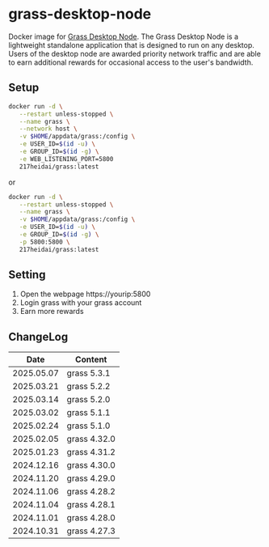 # grass-desktop-node
Docker image for [Grass Desktop Node](https://app.getgrass.io/register/?referralCode=mym0QmjqhIN89gy). 
The Grass Desktop Node is a lightweight standalone application that is designed to run on any desktop. Users of the desktop node are awarded priority network traffic and are able to earn additional rewards for occasional access to the user's bandwidth.

## Setup
```bash
docker run -d \
   --restart unless-stopped \
   --name grass \
   --network host \
   -v $HOME/appdata/grass:/config \
   -e USER_ID=$(id -u) \
   -e GROUP_ID=$(id -g) \
   -e WEB_LISTENING_PORT=5800
   217heidai/grass:latest
```
or
```bash
docker run -d \
   --restart unless-stopped \
   --name grass \
   -v $HOME/appdata/grass:/config \
   -e USER_ID=$(id -u) \
   -e GROUP_ID=$(id -g) \
   -p 5800:5800 \
   217heidai/grass:latest
```

## Setting
1. Open the webpage https://yourip:5800
2. Login grass with your grass account
3. Earn more rewards

## ChangeLog
| Date      | Content                                                              |
|-----------|----------------------------------------------------------------------|
| 2025.05.07 | grass 5.3.1  |
| 2025.03.21 | grass 5.2.2  |
| 2025.03.14 | grass 5.2.0  |
| 2025.03.02 | grass 5.1.1  |
| 2025.02.24 | grass 5.1.0  |
| 2025.02.05 | grass 4.32.0 |
| 2025.01.23 | grass 4.31.2 |
| 2024.12.16 | grass 4.30.0 |
| 2024.11.20 | grass 4.29.0 |
| 2024.11.06 | grass 4.28.2 |
| 2024.11.04 | grass 4.28.1 |
| 2024.11.01 | grass 4.28.0 |
| 2024.10.31 | grass 4.27.3 |
